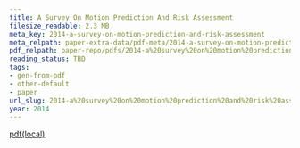 ```yaml
---
title: A Survey On Motion Prediction And Risk Assessment
filesize_readable: 2.3 MB
meta_key: 2014-a-survey-on-motion-prediction-and-risk-assessment
meta_relpath: paper-extra-data/pdf-meta/2014-a-survey-on-motion-prediction-and-risk-assessment.yaml
pdf_relpath: paper-repo/pdfs/2014-a%20survey%20on%20motion%20prediction%20and%20risk%20assessment.pdf
reading_status: TBD
tags:
- gen-from-pdf
- other-default
- paper
url_slug: 2014-a%20survey%20on%20motion%20prediction%20and%20risk%20assessment
year: 2014
---
```


[pdf(local)](../../paper-repo/pdfs/2014-a%20survey%20on%20motion%20prediction%20and%20risk%20assessment.pdf)
